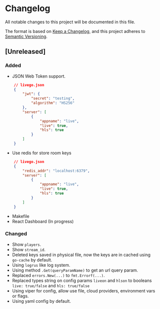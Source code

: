 # Changelog
All notable changes to this project will be documented in this file.

The format is based on [Keep a Changelog](https://keepachangelog.com/en/1.0.0/),
and this project adheres to [Semantic Versioning](https://semver.org/spec/v2.0.0.html).

## [Unreleased]

### Added
- JSON Web Token support.
``` json 
    // livego.json
    {
        "jwt": {
            "secret": "testing",
            "algorithm": "HS256"
        },
        "server": [
            {
                "appname": "live",
                "live": true,
                "hls": true
            }
        ]
    }
```
- Use redis for store room keys
``` json 
    // livego.json
    {
        "redis_addr": "localhost:6379", 
        "server": [
            {
                "appname": "live",
                "live": true,
                "hls": true
            }
        ]
    }
```
- Makefile
- React Dashboard (In progress)

### Changed
- Show `players`.
- Show `stream_id`.
- Deleted keys saved in physical file, now the keys are in cached using `go-cache` by default.
- Using `logrus` like log system.
- Using method `.Get(queryParamName)` to get an url query param.
- Replaced `errors.New(...)` to `fmt.Errorf(...)`.
- Replaced types string on config params `liveon` and `hlson` to booleans `live: true/false` and `hls: true/false`
- Using viper for config, allow use file, cloud providers, environment vars or flags.
- Using yaml config by default.
